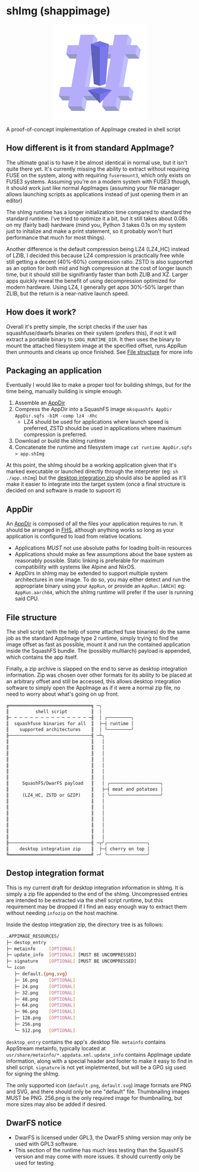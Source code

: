 # shImg (shappimage)

<p align="center"><img src="resources/shImg.svg" width=256 height="256"/></p>

A proof-of-concept implementation of AppImage created in shell script

## How different is it from standard AppImage?

The ultimate goal is to have it be almost identical in normal use, but it isn't
quite there yet. It's currently missing the ability to extract without requiring
FUSE on the system, along with requiring `fusermount3`, which only exists on
FUSE3 systems. Assuming you're on a modern system with FUSE3 though, it should
work just like normal AppImages (assuming your file manager allows launching
scripts as applications instead of just opening them in an editor)

The shImg runtime has a longer initialization time compared to standard the
standard runtime. I've tried to optimize it a bit, but it still takes about
0.08s on my (fairly bad) hardware (mind you, Python 3 takes 0.1s on my system
just to initalize and make a print statement, so it probably won't hurt
performance that much for most things).

Another difference is the default compression being LZ4 (LZ4_HC) instead of LZIB,
I decided this because LZ4 compression is practically free while still getting
a decent (40%-60%) compression ratio. ZSTD is also supported as an option for
both mid and high compression at the cost of longer launch time, but it should
still be signifirantly faster than both ZLIB and XZ. Larger apps quickly reveal
the benefit of using decompression optimized for modern hardware. Using LZ4, I
generally get apps 30%-50% larger than ZLIB, but the return is a near-native
launch speed.

## How does it work?

Overall it's pretty simple, the script checks if the user has squashfuse/dwarfs
binaries on their system (prefers this), if not it will extract a portable
binary to `$XDG_RUNTIME_DIR`. It then uses the binary to mount the attached
filesystem image at the specified offset, runs AppRun then unmounts and cleans
up once finished. See [File structure](#file-structure) for more info

## Packaging an application

Eventually I would like to make a proper tool for building shImgs, but for the
time being, manually building is simple enough.

  1. Assemble an [AppDir](#appdir)
  2. Compress the AppDir into a SquashFS image `mksquashfs AppDir AppDir.sqfs -b1M
     -comp lz4 -Xhc`
     * LZ4 should be used for applications where launch speed is preferred, ZSTD
       should be used in applications where maximum compression is preferred.
  4. Download or build the shImg runtime
  5. Concatenate the runtime and filesystem image `cat runtime AppDir.sqfs > app.shImg`

At this point, the shImg should be a working application given that it's marked
executable or launched directly through the interpreter (eg: `sh ./app.shImg`)
but the [desktop integration zip](#destop-integration-format) should also be
applied as it'll make it easier to integrate into the target system (once a
final structure is decided on and software is made to supoort it)

## AppDir

An [AppDir](https://docs.appimage.org/reference/appdir.html) is composed of all
the files your application requires to run. It should be arranged in 
[FHS](https://refspecs.linuxfoundation.org/FHS_3.0/fhs/index), although anything
works so long as your application is configured to load from relative locations.

  * Applications *MUST* not use absolute paths for loading built-in resources
  * Applications should make as few assumptions about the base system as reasonably
    possible. Static linking is preferable for maximum compatibility with systems
    like Alpine and NixOS.
  * AppDirs in shImg may be extended to support multiple system architectures in
    one image. To do so, you may either detect and run the appropriate binary
    using your `AppRun`, or provide an `AppRun.[ARCH]` eg: `AppRun.aarch64`,
    which the shImg runtime will prefer if the user is running said CPU.

## File structure

The shell script (with the help of some attached fuse binaries) do the same
job as the standard AppImage type 2 runtime, simply trying to find the image
offset as fast as possible, mount it and run the contained application inside
the SquashFS bundle. The (possibly multiarch) payload is appended, which
contains the app itself.

Finally, a zip archive is slapped on the end to serve as desktop integration
information. Zip was chosen over other formats for its ability to be placed at
an arbitrary offset and still be accessed, this allows desktop integration
software to simply open the AppImage as if it were a normal zip file, no need
to worry about what's going on up front.

```
╔═══════════════════════════════╗ ─╮
║          shell script         ║  │
╟─ ─ ─ ─ ─ ─ ─ ─ ─ ─ ─ ─ ─ ─ ─ ─╢  │ ╭─────────╮
║  squashfuse binaries for all  ║  ├─┤ runtime │
║    supported architectures    ║  │ ╰─────────╯
╟───────────────────────────────╢ ─┴╮
║                               ║   │
║                               ║   │
║                               ║   │
║                               ║   │
║                               ║   │
║                               ║   │
║                               ║   │
║     SquashFS/DwarFS payload   ║   │ ╭───────────────────╮
║                               ║   ├─┤ meat and potatoes │
║     (LZ4_HC, ZSTD or GZIP)    ║   │ ╰───────────────────╯
║                               ║   │
║                               ║   │
║                               ║   │
║                               ║   │
║                               ║   │
║                               ║   │
║                               ║   │
╟───────────────────────────────╢ ─┬╯╭───────────────╮
║    desktop integration zip    ║  ├─┤ cherry on top │
╚═══════════════════════════════╝ ─╯ ╰───────────────╯
```

## Destop integration format

This is my current draft for desktop integration information in shImg. It
is simply a zip file appended to the end of the shImg. Uncompressed entries
are intended to be extracted via the shell script runtime, but this requirement
may be dropped if I find an easy enough way to extract them without needing
`infozip` on the host machine.

Inside the destop integration zip, the directory tree is as follows:
```sh
.APPIMAGE_RESOURCES/
├─ destop_entry
├─ metainfo     [OPTIONAL]
├─ update_info  [OPTIONAL] [MUST BE UNCOMPRESSED]
├─ signature    [OPTIONAL] [MUST BE UNCOMPRESSED]
└─ icon
   ├─ default.{png,svg}
   ├─ 16.png    [OPTIONAL]
   ├─ 24.png    [OPTIONAL]
   ├─ 32.png    [OPTIONAL]
   ├─ 48.png    [OPTIONAL]
   ├─ 64.png    [OPTIONAL]
   ├─ 96.png    [OPTIONAL]
   ├─ 128.png   [OPTIONAL]
   ├─ 256.png
   └─ 512.png   [OPTIONAL]
```

`desktop_entry` contains the app's .desktop file. `metainfo` contains AppStream
metainfo, typically located at `usr/share/metainfo/*.appdata.xml`. `update_info`
contains AppImage update information, along with a special header and footer to
make it easy to find in shell script. `signature` is not yet impletmented, but
will be a GPG sig used for signing the shImg.

The only supported icon (`default.png`, `default.svg`) image formats are PNG
and SVG, and there should only be one "default" file. Thumbnailing images MUST
be PNG. 256.png is the only required image for thumbnailing, but more sizes may
also be added if desired.

## DwarFS notice

  * DwarFS is licensed under GPL3, the DwarFS shImg version may only be used with
   GPL3 software.
  * This section of the runtime has much less testing than the SquashFS version
    and may come with more issues. It should currently only be used for testing
